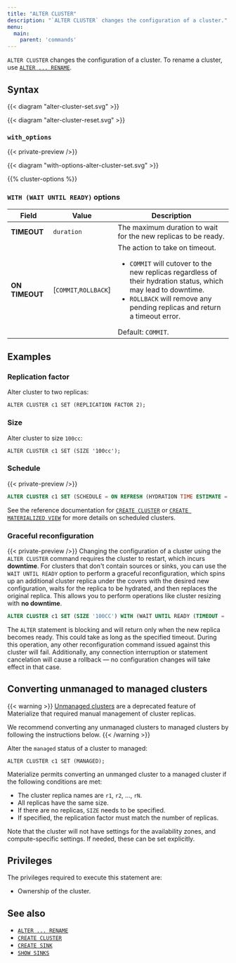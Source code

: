 ```yaml
---
title: "ALTER CLUSTER"
description: "`ALTER CLUSTER` changes the configuration of a cluster."
menu:
  main:
    parent: 'commands'
---
```


`ALTER CLUSTER` changes the configuration of a cluster. To rename a
cluster, use [`ALTER ... RENAME`](/sql/alter-rename/).

## Syntax

{{< diagram "alter-cluster-set.svg" >}}

{{< diagram "alter-cluster-reset.svg" >}}

### `with_options`

{{< private-preview />}}

{{< diagram "with-options-alter-cluster-set.svg" >}}

{{% cluster-options %}}


### `WITH (WAIT UNTIL READY)` options
Field                         | Value                 | Description
------------------------------|-----------------------|-------------------------------------
**TIMEOUT**                   | `duration`            | The maximum duration to wait for the new replicas to be ready.
**ON TIMEOUT**                | [`COMMIT`,`ROLLBACK`] | The action to take on timeout. <br><ul><li>`COMMIT` will cutover to the new replicas regardless of their hydration status, which may lead to downtime.</li><li>`ROLLBACK` will remove any pending replicas and return a timeout error.</li></ul>Default: `COMMIT`.

## Examples

### Replication factor

Alter cluster to two replicas:

```mzsql
ALTER CLUSTER c1 SET (REPLICATION FACTOR 2);
```

### Size

Alter cluster to size `100cc`:

```mzsql
ALTER CLUSTER c1 SET (SIZE '100cc');
```

### Schedule

{{< private-preview />}}

```sql
ALTER CLUSTER c1 SET (SCHEDULE = ON REFRESH (HYDRATION TIME ESTIMATE = '1 hour'));
```

See the reference documentation for [`CREATE CLUSTER`](../create-cluster/#scheduling)
or [`CREATE MATERIALIZED VIEW`](../create-materialized-view/#refresh-strategies)
for more details on scheduled clusters.

### Graceful reconfiguration

{{< private-preview />}}
Changing the configuration of a cluster using the `ALTER CLUSTER` command
requires the cluster to restart, which incurs **downtime**. For clusters that
don't contain sources or sinks, you can use the `WAIT UNTIL READY` option to
perform a graceful reconfiguration, which spins up an additional cluster
replica under the covers with the desired new configuration, waits for the
replica to be hydrated, and then replaces the original replica. This allows you
to perform operations like cluster resizing with **no downtime**.

```sql
ALTER CLUSTER c1 SET (SIZE '100CC') WITH (WAIT UNTIL READY (TIMEOUT = '10m', ON TIMEOUT = 'COMMIT'))
````

The `ALTER` statement is blocking and will return only when the new replica
becomes ready. This could take as long as the specified timeout. During this
operation, any other reconfiguration command issued against this cluster will
fail. Additionally, any connection interruption or statement cancelation will
cause a rollback — no configuration changes will take effect in that case.


## Converting unmanaged to managed clusters

{{< warning >}}
[Unmanaged clusters](/sql/create-cluster-replica) are a deprecated feature of
Materialize that required manual management of cluster replicas.

We recommend converting any unmanaged clusters to managed clusters
by following the instructions below.
{{< /warning >}}

Alter the `managed` status of a cluster to managed:

```mzsql
ALTER CLUSTER c1 SET (MANAGED);
```

Materialize permits converting an unmanged cluster to a managed cluster if
the following conditions are met:

* The cluster replica names are `r1`, `r2`, ..., `rN`.
* All replicas have the same size.
* If there are no replicas, `SIZE` needs to be specified.
* If specified, the replication factor must match the number of replicas.

Note that the cluster will not have settings for the availability zones, and
compute-specific settings. If needed, these can be set explicitly.

## Privileges

The privileges required to execute this statement are:

- Ownership of the cluster.

## See also

- [`ALTER ... RENAME`](/sql/alter-rename/)
- [`CREATE CLUSTER`](/sql/create-cluster/)
- [`CREATE SINK`](/sql/create-sink/)
- [`SHOW SINKS`](/sql/show-sinks)
